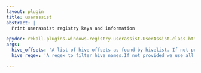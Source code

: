 ```yaml
---
layout: plugin
title: userassist
abstract: |
  Print userassist registry keys and information

epydoc: rekall.plugins.windows.registry.userassist.UserAssist-class.html
args:
  hive_offsets: 'A list of hive offsets as found by hivelist. If not provided we call hivescan ourselves and list the keys on all hives.'
  hive_regex: 'A regex to filter hive names.If not provided we use all hives.'

---
```


